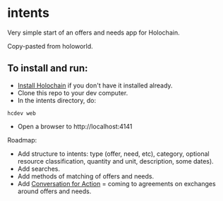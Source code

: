 # intents

Very simple start of an offers and needs app for Holochain.

Copy-pasted from holoworld.

## To install and run:

* [Install Holochain](https://developer.holochain.org/Install_Holochain) if you don't have it installed already.
* Clone this repo to your dev computer.
* In the intents directory, do:
```
hcdev web
```
* Open a browser to http://localhost:4141

Roadmap:

* Add structure to intents: type (offer, need, etc), category, optional resource classification, quantity and unit, description, some dates).
* Add searches.
* Add methods of matching of offers and needs.
* Add [Conversation for Action](https://www.valueflo.ws/introduction/cfa.html) = coming to agreements on exchanges around offers and needs.
